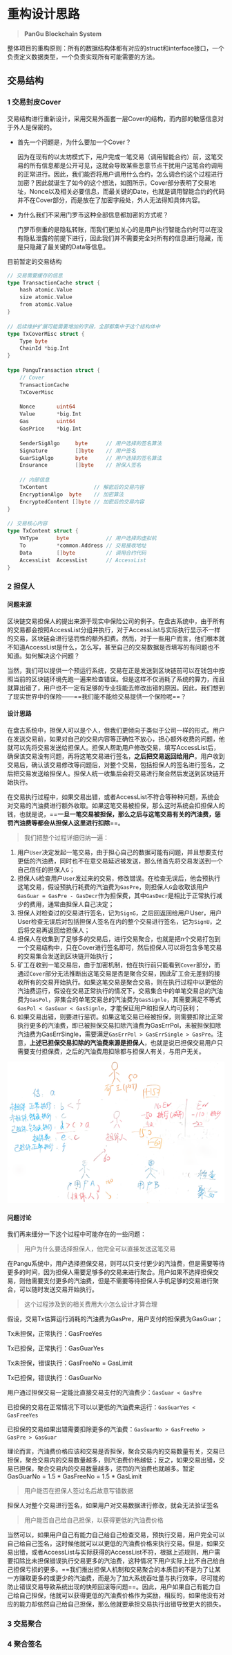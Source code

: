 # 重构设计思路

> **PanGu Blockchain System**

整体项目的重构原则：所有的数据结构体都有对应的struct和interface接口，一个负责定义数据类型，一个负责实现所有可能需要的方法。

## 交易结构

### 1 交易封皮Cover

交易结构进行重新设计，采用交易外面套一层Cover的结构，而内部的敏感信息对于外人是保密的。

- 首先一个问题是，为什么要加一个Cover？

  因为在现有的以太坊模式下，用户完成一笔交易（调用智能合约）前，这笔交易的所有信息都是公开可见，这就会导致某些恶意节点干扰用户这笔合约调用的正常进行。因此，我们能否将用户调用什么合约，怎么调合约这个过程进行加密？因此就诞生了如今的这个想法，如图所示，Cover部分表明了交易地址，Nonce以及相关必要信息，而最关键的Date，也就是调用智能合约的代码并不在Cover部分，而是放在了加密字段处，外人无法得知具体内容。

- 为什么我们不采用门罗币这种全部信息都加密的方式呢？

  门罗币侧重的是隐私转账，而我们更加关心的是用户执行智能合约时可以在没有隐私泄露的前提下进行，因此我们并不需要完全对所有的信息进行隐藏，而是只隐藏了最关键的Data等信息。

目前暂定的交易结构

```go
// 交易需要缓存的信息
type TransactionCache struct {
    hash atomic.Value
	size atomic.Value
	from atomic.Value
}

// 后续维护扩展可能需要增加的字段，全部都集中于这个结构体中
type TxCoverMisc struct {
    Type byte
    ChainId *big.Int
}

type PanguTransaction struct {
    // Cover
    TransactionCache
    TxCoverMisc
    
    Nonce       uint64
    Value       *big.Int
    Gas         uint64
    GasPrice    *big.Int

    SenderSigAlgo     byte		// 用户选择的签名算法
    Signature         []byte	// 用户签名
    GuarSigAlgo       byte		// 用户选择的签名算法
    Ensurance         []byte	// 担保人签名

    // 内部信息
    TxContent				// 解密后的交易内容
    EncryptionAlgo  byte	// 加密算法
    EncryptedContent []byte	// 加密后的交易内容
}

// 交易核心内容
type TxContent struct {
    VmType      byte			// 用户选择的虚拟机
    To          *common.Address	// 交易接收地址
    Data        []byte			// 调用合约代码
    AccessList  AccessList		// AccessList
}
```

### 2 担保人

#### 问题来源

区块链交易担保人的提出来源于现实中保险公司的例子。在盘古系统中，由于所有的交易都会按照AccessList分组并执行，对于AccessList与实际执行显示不一样的交易，区块链会进行惩罚性的额外扣费。然而，对于一些用户而言，他们根本就不知道AccessList是什么，怎么写，甚至自己的交易数据是否填写的有问题也不知道。如何解决这个问题？

当然，我们可以提供一个预运行系统，交易在正是发送到区块链前可以在钱包中按照当前的区块链环境先跑一遍来检查错误。但是这样不仅消耗了系统的算力，而且就算出错了，用户也不一定有足够的专业技能去修改出错的原因。因此，我们想到了现实世界中的保险——==我们能不能给交易提供一个保险呢==？

#### 设计思路

在盘古系统中，担保人可以是个人，但我们更倾向于类似于公司一样的形式。用户在发送交易前，如果对自己的交易内容等正确性不放心，担心额外收费的问题，他就可以先将交易发送给担保人。担保人帮助用户修改交易，填写AccessList后，确保该交易没有问题，再将这笔交易进行签名，**之后把交易返回给用户**。用户收到交易后，确认该交易修改等问题后，对整个交易，包括担保人的签名进行签名，之后把交易发送给担保人。担保人统一收集后会将交易进行聚合然后发送到区块链开始执行。

在交易执行过程中，如果交易出错，或者AccessList不符合等种种问题，系统会对交易的汽油费进行额外收取。如果这笔交易被担保，那么这时系统会扣担保人的钱，也就是说，==**一旦一笔交易被担保，那么之后与这笔交易有关的汽油费，惩罚汽油费等都会从担保人这里进行扣除**==。

> 我们把整个过程详细归纳一遍：

1. 用户`User`决定发起一笔交易，由于担心自己的数据可能有问题，并且想要支付更低的汽油费，同时也不在意交易延迟被发送，那么他首先将交易发送到一个自己信任的担保人`G`；
2. 担保人`G`检查用户`User`发过来的交易，修改错误。在检查无误后，他会预执行这笔交易，假设预执行耗费的汽油费为`GasPre`，则担保人`G`会收取该用户`GasGuar = GasPre - GasDecr`作为担保费，其中`GasDecr`是相比于正常执行减少的费用，通常由担保人自己决定；
3. 担保人对检查过的交易进行签名，记为`SignG`，之后回返回给用户User，用户User检查无误后对包括担保人签名在内的整个交易进行签名，记为`SignU`，之后将交易再返回给担保人；
4. 担保人在收集到了足够多的交易后，进行交易聚合，也就是把n个交易打包到一个交易结构中，只在Cover进行签名即可，然后担保人可以将包含多笔交易的交易集合发送到区块链开始执行；
5. 矿工在收到一笔交易后，由于加密机制，他在执行前只能看到`Cover`部分，而通过`Cover`部分无法推断出这笔交易是否是聚合交易，因此矿工会无差别的接收所有的交易开始执行。如果这笔交易是聚合交易，则在执行过程中以更低的汽油费运行，假设在交易正常执行的情况下，交易集合中的单笔交易总的汽油费为`GasPol`，非集合的单笔交易总的汽油费为`GasSignle`，其需要满足不等式`GasPol < GasGuar < GasSignle`，才能保证用户和担保人均可获利；
6. 如果交易出错，则要进行惩罚。如果这笔交易已经被担保，则需要扣除比正常执行更多的汽油费，即已被担保交易扣除汽油费为GasErrPol，未被担保扣除汽油费为GasErrSingle，需要满足`GasErrPol > GasErrSingle > GasPre`。注意，**上述已担保交易扣除的汽油费来源是担保人**，也就是说已担保交易用户只需要支付担保费，之后的汽油费用扣除都与担保人有关，与用户无关。

<img src="./%E9%87%8D%E6%9E%84%E8%AE%BE%E8%AE%A1%E6%80%9D%E8%B7%AF.assets/image-20230901145011559.png" alt="image-20230901145011559" style="zoom:80%;" />

#### 问题讨论

我们再来细分一下这个过程中可能存在的一些问题：

> 用户为什么要选择担保人，他完全可以直接发送这笔交易

在Pangu系统中，用户选择担保交易，则可以只支付更少的汽油费，但是需要等待更多的时间，因为担保人需要足够多的交易来进行聚合。用户如果不选择担保交易，则他需要支付更多的汽油费，但是不需要等待担保人手机足够的交易进行聚合，可以随时发送交易开始执行。

> 这个过程涉及到的相关费用大小怎么设计才算合理

假设，交易Tx估算运行消耗的汽油费为GasPre，用户支付的担保费为GasGuar；

Tx未担保，正常执行：GasFreeYes

Tx已担保，正常执行：GasGuarYes

Tx未担保，错误执行：GasFreeNo = GasLimit

Tx已担保，错误执行：GasGuarNo

用户通过担保交易一定能比直接交易支付的汽油费少：`GasGuar < GasPre`

已担保的交易在正常情况下可以以更低的汽油费来运行：`GasGuarYes < GasFreeYes`

已担保的交易如果出错需要扣除更多的汽油费：`GasGuarNo > GasFreeNo > GasPre > GasGuar`

理论而言，汽油费价格应该和交易是否担保，聚合交易内的交易数量有关，交易已担保，聚合交易内的交易数量越多，则汽油费价格越低；反之，如果交易出错，交易已担保，聚合交易内的交易数量越多，惩罚的汽油费也就越多。暂定 GasGuarNo = 1.5 * GasFreeNo = 1.5 * GasLimit

> 用户能否在担保人签过名后故意写错数据

担保人对整个交易进行签名，如果用户对交易数据进行修改，就会无法验证签名

> 用户能否自己给自己担保，以获得更低的汽油费价格

当然可以，如果用户自己有能力自己给自己检查交易，预执行交易，用户完全可以自己给自己签名，这时候他就可以以更低的汽油费价格来执行交易。但是，如果交易出错，或者AccessList与实际获得的AccessList不符，根据上述规则，用户需要扣除比未担保错误执行交易更多的汽油费，这种情况下用户实际上比不自己给自己担保亏损的更多。==我们推出担保人机制和交易聚合的本质目的不是为了让某一方赚取更多的或更少的汽油费，而是为了加大系统吞吐量与执行效率，尽可能的防止错误交易导致系统出现的快照回滚等问题==。因此，用户如果自己有能力自己给自己担保，他就可以获得更低的汽油费价格作为奖励，相反的，如果他没有对应的能力却依然自己给自己担保，那么他就要承担交易执行出错导致更大的损失。

### 3 交易聚合

### 4 聚合签名

